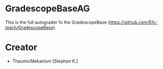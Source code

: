 # GradescopeBaseAG
This is the full autograder fo the GradescopeBase (https://github.com/61c-teach/GradescopeBase).


# Creator

* ThaumicMekanism [Stephan K.]